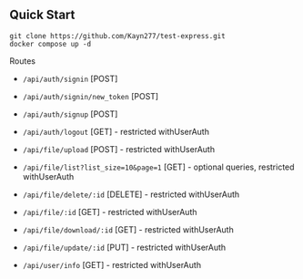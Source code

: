 ## Quick Start

```
git clone https://github.com/Kayn277/test-express.git
docker compose up -d
```

Routes

- `/api/auth/signin` [POST]
- `/api/auth/signin/new_token` [POST]
- `/api/auth/signup` [POST]
- `/api/auth/logout` [GET] - restricted withUserAuth

- `/api/file/upload` [POST] - restricted withUserAuth
- `/api/file/list?list_size=10&page=1` [GET] - optional queries, restricted withUserAuth
- `/api/file/delete/:id` [DELETE] - restricted withUserAuth
- `/api/file/:id` [GET] - restricted withUserAuth
- `/api/file/download/:id` [GET] - restricted withUserAuth
- `/api/file/update/:id` [PUT] - restricted withUserAuth

- `/api/user/info` [GET] - restricted withUserAuth
